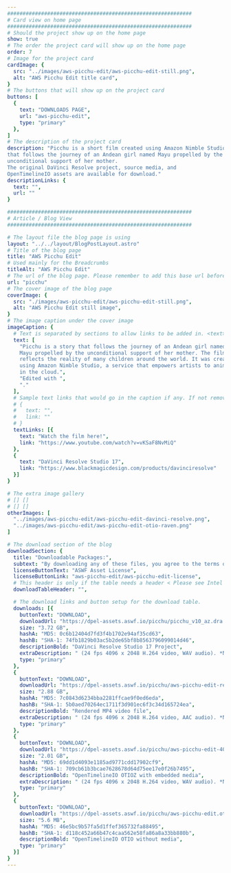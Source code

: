 ```yaml
---
############################################################
# Card view on home page
############################################################
# Should the project show up on the home page
show: true
# The order the project card will show up on the home page
order: 7
# Image for the project card
cardImage: {
  src: "../images/aws-picchu-edit/aws-picchu-edit-still.png",
  alt: "AWS Picchu Edit title card",
}
# The buttons that will show up on the project card
buttons: [
  {
    text: "DOWNLOADS PAGE",
    url: "aws-picchu-edit",
    type: "primary"
  },
]
# The description of the project card
description: "Picchu is a short film created using Amazon Nimble Studio 
that follows the journey of an Andean girl named Mayu propelled by the 
unconditional support of her mother. 
The original DaVinci Resolve project, source media, and 
OpenTimelineIO assets are available for download."
descriptionLinks: {
  text: "",
  url: ""
}

############################################################
# Article / Blog View
############################################################

# The layout file the blog page is using
layout: "../../layout/BlogPostLayout.astro"
# Title of the blog page
title: "AWS Picchu Edit"
# Used mainly for the Breadcrumbs
titleAlt: "AWS Picchu Edit"
# The url of the blog page. Please remember to add this base url before you add the rest of the url.
url: "picchu"
# The cover image of the blog page
coverImage: {
  src: "./images/aws-picchu-edit/aws-picchu-edit-still.png",
  alt: "AWS Picchu Edit still image",
}
# The image caption under the cover image
imageCaption: {
  # Text is separated by sections to allow links to be added in. <text> <link> <text>
  text: [
    "Picchu is a story that follows the journey of an Andean girl named 
    Mayu propelled by the unconditional support of her mother. The film 
    reflects the reality of many children around the world. It was created 
    using Amazon Nimble Studio, a service that empowers artists to animate 
    in the cloud.",
    "Edited with ",
    "."
  ],
  # Sample text links that would go in the caption if any. If not remove them like this:
  # {
  #   text: "",
  #   link: ""
  # }
  textLinks: [{
    text: "Watch the film here!",
    link: "https://www.youtube.com/watch?v=vKSaF8NvMiQ"
  },
  {
    text: "DaVinci Resolve Studio 17",
    link: "https://www.blackmagicdesign.com/products/davinciresolve"
  }]
}

# The extra image gallery
# [] []
# [] []
otherImages: [
  "../images/aws-picchu-edit/aws-picchu-edit-davinci-resolve.png",
  "../images/aws-picchu-edit/aws-picchu-edit-otio-raven.png"
]

# The download section of the blog
downloadSection: {
  title: "Downloadable Packages:",
  subtext: "By downloading any of these files, you agree to the terms of the license linked below.",
  licenseButtonText: "ASWF Asset License",
  licenseButtonLink: "aws-picchu-edit/aws-picchu-edit-license",
  # This header is only if the table needs a header < Please see Intel page for example of that >
  downloadTableHeader: "",

  # The download links and button setup for the download table.
  downloads: [{
    buttonText: "DOWNLOAD",
    downloadUrl: "https://dpel-assets.aswf.io/picchu/picchu_v10_az.dra.zip",
    size: "3.72 GB",
    hashA: "MD5: 0c6b12404d7fd3f4b1702e94af35cd63",
    hashB: "SHA-1: 74fb1829b03ac5b2de65bf8b8563796099014d46",
    descriptionBold: "DaVinci Resolve Studio 17 Project",
    extraDescription: " (24 fps 4096 x 2048 H.264 video, WAV audio). *Note: Some media omitted due to licensing restrictions.",
    type: "primary"
  },
  {
    buttonText: "DOWNLOAD",
    downloadUrl: "https://dpel-assets.aswf.io/picchu/aws-picchu-edit-rendered.mp4",
    size: "2.88 GB",
    hashA: "MD5: 7c0843d6234bba2281ffcae9f0ed6eda",
    hashB: "SHA-1: 5b0aed70264ec1711f3d901ec6f3c34d165724ea",
    descriptionBold: "Rendered MP4 video file",
    extraDescription: " (24 fps 4096 x 2048 H.264 video, AAC audio). *Note: Some audio omitted due to licensing restrictions.",
    type: "primary"
  },
  {
    buttonText: "DOWNLOAD",
    downloadUrl: "https://dpel-assets.aswf.io/picchu/aws-picchu-edit-4096x2048.otioz",
    size: "2.01 GB",
    hashA: "MD5: 69dd1d4093e1185ad9771cdd17902cf9",
    hashB: "SHA-1: 709cb61b3bcae7628678d64d75ee17e0f26b7495",
    descriptionBold: "OpenTimelineIO OTIOZ with embedded media",
    extraDescription: " (24 fps 4096 x 2048 H.264 video, WAV audio). *Note: Some media omitted due to licensing restrictions.",
    type: "primary"
  },
  {
    buttonText: "DOWNLOAD",
    downloadUrl: "https://dpel-assets.aswf.io/picchu/aws-picchu-edit.otio",
    size: "5.6 MB",
    hashA: "MD5: 46e5bc9b57fa5d1ffef365732fa88495",
    hashB: "SHA-1: d118c452a66b47c4caa562e58fa86a8a33bb880b",
    descriptionBold: "OpenTimelineIO OTIO without media",
    type: "primary"
  }]
}
---
```

